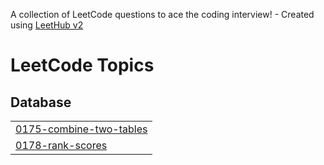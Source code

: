A collection of LeetCode questions to ace the coding interview! - Created using [LeetHub v2](https://github.com/arunbhardwaj/LeetHub-2.0)
<!---LeetCode Topics Start-->
# LeetCode Topics
## Database
|  |
| ------- |
| [0175-combine-two-tables](https://github.com/romelvinyo99/leetcode/tree/master/0175-combine-two-tables) |
| [0178-rank-scores](https://github.com/romelvinyo99/leetcode/tree/master/0178-rank-scores) |
<!---LeetCode Topics End-->